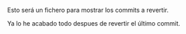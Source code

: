 
Esto será un fichero para mostrar los commits a revertir.

Ya lo he acabado todo despues de revertir el último commit.
